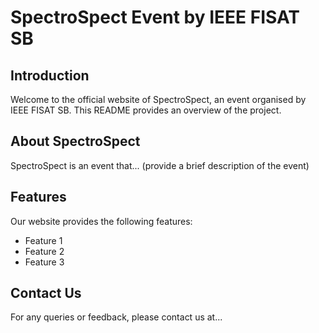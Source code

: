 # SpectroSpect Event by IEEE FISAT SB

## Introduction

Welcome to the official website of SpectroSpect, an event organised by IEEE FISAT SB. This README provides an overview of the project.

## About SpectroSpect

SpectroSpect is an event that... (provide a brief description of the event)

## Features

Our website provides the following features:

- Feature 1
- Feature 2
- Feature 3

## Contact Us

For any queries or feedback, please contact us at...
